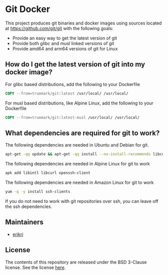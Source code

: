 # Git Docker

This project produces git binaries and docker images using sources located at
https://github.com/git/git with the following goals:

 * Provide an easy way to get the latest version of git
 * Provide both glibc and musl linked versions of git
 * Provide amd64 and arm64 versions of git for Linux

## How do I get the latest version of git into my docker image?

For glibc based distributions, add the following to your Dockerfile
```dockerfile
COPY --from=truemark/git:latest /usr/local/ /usr/local/
```

For musl based distributions, like Alpine Linux, add the following to your Dockerfile
```dockerfile
COPY --from=truemark/git:latest-musl /usr/local/ /usr/local/
```

## What dependencies are required for git to work?

The following dependencies are needed in Ubuntu and Debian for git.
```bash
apt-get -qq update && apt-get -qq install --no-install-recommends libcurl4 libexpat1 ca-certificates openssh-client
```

The following dependencies are needed in Alpine Linux for git to work
```bash
apk add libintl libcurl openssh-client
```

The following dependencies are needed in Amazon Linux for git to work

```bash
yum -q -y install ssh-clients
```

If you do not need to work with git repositories over ssh, you can leave off the ssh dependencies.

## Maintainers

 - [erikrj](https://github.com/erikrj)

## License

The contents of this repository are released under the BSD 3-Clause license. See the
license [here](https://github.com/truemark/git-docker/blob/main/LICENSE.txt).


